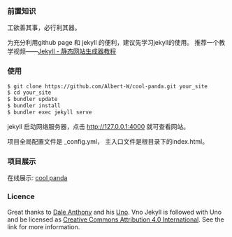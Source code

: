 ### 前置知识

工欲善其事，必行利其器。

为充分利用github page 和 jekyll 的便利，建议先学习jekyll的使用。
推荐一个教学视频——[Jekyll - 静态网站生成器教程](https://www.bilibili.com/video/av25864819/)

### 使用

```bash
$ git clone https://github.com/Albert-W/cool-panda.git your_site
$ cd your_site
$ bundler update
$ bundler install
$ bundler exec jekyll serve
```
jekyll 启动网络服务器，点击 http://127.0.0.1:4000 就可查看网站。

项目全局配置文件是 _config.yml， 主入口文件是根目录下的index.html。
<!-- 主页面布局文件是 _layouts/default.html。 -->

<!-- 整个项目结构如下： -->
<!-- ![](assets/images/jekyll-architecture.jpg) -->


### 项目展示

在线展示: [cool panda](http://coolpanda.ml/)

<!-- 离线展示 -->
<!-- ![](assets/images/index.jpg) -->
<!-- ![](assets/images/blog.jpg) -->

### Licence

Great thanks to [Dale Anthony](https://github.com/daleanthony) and his [Uno](https://github.com/daleanthony/uno). Vno Jekyll is followed with Uno and be licensed as [Creative Commons Attribution 4.0 International](http://creativecommons.org/licenses/by/4.0/). See the link for more information.
